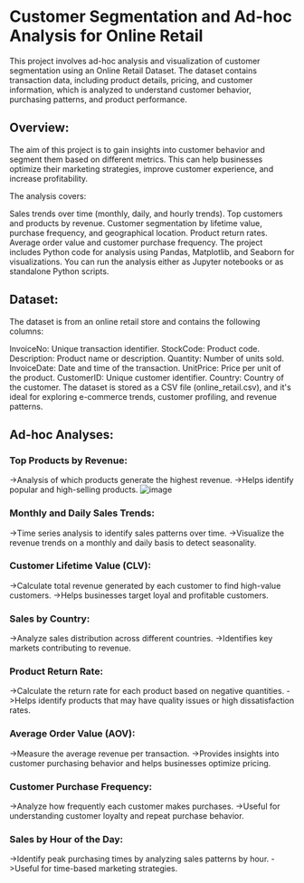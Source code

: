 # Customer Segmentation and Ad-hoc Analysis for Online Retail
This project involves ad-hoc analysis and visualization of customer segmentation using an Online Retail Dataset. The dataset contains transaction data, including product details, pricing, and customer information, which is analyzed to understand customer behavior, purchasing patterns, and product performance.

## Overview:
The aim of this project is to gain insights into customer behavior and segment them based on different metrics. This can help businesses optimize their marketing strategies, improve customer experience, and increase profitability.

The analysis covers:

Sales trends over time (monthly, daily, and hourly trends).
Top customers and products by revenue.
Customer segmentation by lifetime value, purchase frequency, and geographical location.
Product return rates.
Average order value and customer purchase frequency.
The project includes Python code for analysis using Pandas, Matplotlib, and Seaborn for visualizations. You can run the analysis either as Jupyter notebooks or as standalone Python scripts.

## Dataset:
The dataset is from an online retail store and contains the following columns:

InvoiceNo: Unique transaction identifier.
StockCode: Product code.
Description: Product name or description.
Quantity: Number of units sold.
InvoiceDate: Date and time of the transaction.
UnitPrice: Price per unit of the product.
CustomerID: Unique customer identifier.
Country: Country of the customer.
The dataset is stored as a CSV file (online_retail.csv), and it's ideal for exploring e-commerce trends, customer profiling, and revenue patterns.

## Ad-hoc Analyses:
### Top Products by Revenue:
->Analysis of which products generate the highest revenue.
->Helps identify popular and high-selling products.
![image](https://github.com/user-attachments/assets/4b526b4a-7b52-4d0a-9a10-a91c4f38de79)


### Monthly and Daily Sales Trends:
->Time series analysis to identify sales patterns over time.
->Visualize the revenue trends on a monthly and daily basis to detect seasonality.

### Customer Lifetime Value (CLV):
->Calculate total revenue generated by each customer to find high-value customers.
->Helps businesses target loyal and profitable customers.

### Sales by Country:
->Analyze sales distribution across different countries.
->Identifies key markets contributing to revenue.

### Product Return Rate:
->Calculate the return rate for each product based on negative quantities.
->Helps identify products that may have quality issues or high dissatisfaction rates.

### Average Order Value (AOV):
->Measure the average revenue per transaction.
->Provides insights into customer purchasing behavior and helps businesses optimize pricing.

### Customer Purchase Frequency:
->Analyze how frequently each customer makes purchases.
->Useful for understanding customer loyalty and repeat purchase behavior.

### Sales by Hour of the Day:
->Identify peak purchasing times by analyzing sales patterns by hour.
->Useful for time-based marketing strategies.
